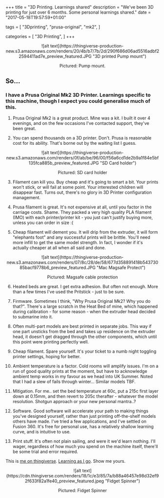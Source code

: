 +++
title = "3D Printing. Learnings shared"
description = "We've been 3D printing for just over 6 months. Some personal learnings shared."
date = "2017-05-18T19:57:59+01:00"

tags = [
    "3Dprinting",
	"prusa-original",
	"mk2",
]

categories = [
    "3D Printing",
]
+++

<center>
![alt text](https://thingiverse-production-new.s3.amazonaws.com/renders/20/4b/b7/7b/2d/290f686d06ad5516adbf22594411ad7e_preview_featured.JPG "3D printed Pump mount")

Pictured: Pump mount.
</center>

## So...

### I have a Prusa Original Mk2 3D Printer. Learnings specific to this machine, though I expect you could generalise much of this.

1) Prusa Original Mk2 is a great product. Mine was a kit. I built it over 4 evenings, and on the few occasions I've contacted support, they've been great.

2) You can spend thousands on a 3D printer. Don't. Prusa is reasonable cost for its ability. That's borne out by the waiting list I guess.

<center>
![alt text](https://thingiverse-production-new.s3.amazonaws.com/renders/0f/ab/be/96/00/f56a6cd1de2b9a1f84e5bf135fca885b_preview_featured.JPG "SD Card holder")

Pictured: SD card holder
</center>

3) Filament can kill you. Buy cheap and it's going to smart a bit. Your prints won't stick, or will fail at some point. Your interested children will disappear fast. Turns out, there's no glory in 3D Printer configuration management.

4) Prusa filament is great. It's not expensive at all, until you factor in the carriage costs. Shame. They packed a very high quality PLA filament (IMO) with each printer/printer kit - you just can't justify buying more, unless you can order in size :(

5) Cheap filament will dement you. It will drip from the extruder, it will form "elephants foot" and any successful prints will be brittle. You'll need more infill to get the same model strength. In fact,  I wonder if it's actually cheaper at all when all said and done.

<center>
![alt text](https://thingiverse-production-new.s3.amazonaws.com/renders/07/8c/28/de/58/677d358891418b54373085bacf9778b6_preview_featured.JPG "Mac Magsafe Protect")

Pictured: Magsafe cable protection
</center>

6) Heated beds are great. I get extra adhesion. But often not enough. More than a few times I've used the Pritstick - just to be sure.

7) Firmware. Sometimes I think, "Why Prusa Original Mk2? Why you do that?". There's a large scratch in the Heat Bed of mine, which happened during calibration - for some reason - when the extruder head decided to submarine into it.

8) Often multi-part models are best printed in separate jobs. This way if one part unsticks from the bed and takes up residence on the extruder head, it doesn't get dragged through the other components, which until this point were printing perfectly well.

9) Cheap filament. Spare yourself. It's your ticket to a numb night toggling printer settings, hoping for better.

10) Ambient temperature is a factor. Cold rooms will amplify issues. I'm on a run of good quality prints at the moment, but have to acknowledge ambient temp works in my favour as we head into UK Summer. Noted that I had a slew of fails through winter... Similar models TBF.

11) Mitigation. For me.. set the bed temperature at 60c, put a 215c first layer down at 0.15mm, and then revert to 205c therafter - whatever the model resolution. Shotgun approach or your new personal mantra..? 

12) Software. Good software will accelerate your path to making things you've designed yourself, rather than just printing off-the-shelf models others have made. I've tried a few applications, and I've settled on Fusion 360. It's free for personal use, has a relatively shallow learning curve, and is intuitive to use. 

13) Print stuff. It's often not plain sailing, and were it we'd learn nothing. I'll wager, regardless of how much you spend on the machine itself, there'll be some trial and error required. 

This is [me on thingiverse](https://www.thingiverse.com/slippytrumpet/designs). [Learning as I go](https://www.thingiverse.com/slippytrumpet/designs). Show me yours.

<center>
![alt text](https://cdn.thingiverse.com/renders/18/1c/e3/85/7a/b88a46457e98d32ef92f633f82a1fe40_preview_featured.jpeg "Fidget Spinner")

Pictured: Fidget Spinner
</center>







